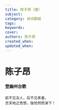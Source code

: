 ```yaml
---
title: 陈子昂（唐）
subject: 
category: 诗词歌赋
tags: 
keywords: 
cover: 
authors: 陈子昂
created_when: 
updated_when: 
---
```


# 陈子昂

#### 登幽州台歌

```
前不见古人，后不见来者。
念天地之悠悠，独怆然而涕下！
```
